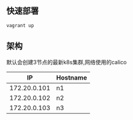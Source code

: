 ## 快速部署

```bash
vagrant up
```

## 架构

默认会创建3节点的最新k8s集群,网络使用的calico

| IP           | Hostname | 
| ------------ | -------- | 
| 172.20.0.101 | n1    | 
| 172.20.0.102 | n2    | 
| 172.20.0.103 | n3    |